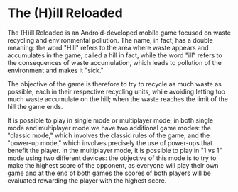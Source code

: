 # The (H)ill Reloaded
The (H)ill Reloaded is an Android-developed mobile game focused on waste recycling and environmental pollution. The name, in fact, has a double meaning: the word "Hill" refers to the area where waste appears and accumulates in the game, called a hill in fact, while the word "ill" refers to the consequences of waste accumulation, which leads to pollution of the environment and makes it "sick."

The objective of the game is therefore to try to recycle as much waste as possible, each in their respective recycling units, while avoiding letting too much waste accumulate on the hill; when the waste reaches the limit of the hill the game ends.

It is possible to play in single mode or multiplayer mode; in both single mode and multiplayer mode we have two additional game modes: the "classic mode," which involves the classic rules of the game, and the "power-up mode," which involves precisely the use of power-ups that benefit the player. In the multiplayer mode, it is possible to play in "1 vs 1" mode using two different devices: the objective of this mode is to try to make the highest score of the opponent, as everyone will play their own game and at the end of both games the scores of both players will be evaluated rewarding the player with the highest score.

